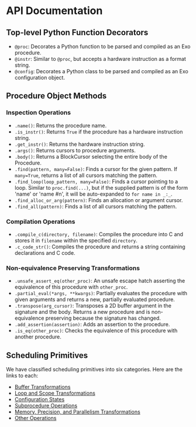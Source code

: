 # API Documentation

## Top-level Python Function Decorators

- `@proc`: Decorates a Python function to be parsed and compiled as an Exo procedure.
- `@instr`: Similar to `@proc`, but accepts a hardware instruction as a format string.
- `@config`: Decorates a Python class to be parsed and compiled as an Exo configuration object.

## Procedure Object Methods

### Inspection Operations

- `.name()`: Returns the procedure name.
- `.is_instr()`: Returns `True` if the procedure has a hardware instruction string.
- `.get_instr()`: Returns the hardware instruction string.
- `.args()`: Returns cursors to procedure arguments.
- `.body()`: Returns a BlockCursor selecting the entire body of the Procedure.
- `.find(pattern, many=False)`: Finds a cursor for the given pattern. If `many=True`, returns a list of all cursors matching the pattern.
- `.find_loop(loop_pattern, many=False)`: Finds a cursor pointing to a loop. Similar to `proc.find(...)`, but if the supplied pattern is of the form 'name' or 'name #n', it will be auto-expanded to `for name in _:_`.
- `.find_alloc_or_arg(pattern)`: Finds an allocation or argument cursor.
- `.find_all(pattern)`: Finds a list of all cursors matching the pattern.

### Compilation Operations

- `.compile_c(directory, filename)`: Compiles the procedure into C and stores it in `filename` within the specified `directory`.
- `.c_code_str()`: Compiles the procedure and returns a string containing declarations and C code.

### Non-equivalence Preserving Transformations

- `.unsafe_assert_eq(other_proc)`: An unsafe escape hatch asserting the equivalence of this procedure with `other_proc`.
- `.partial_eval(*args, **kwargs)`: Partially evaluates the procedure with given arguments and returns a new, partially evaluated procedure.
- `.transpose(arg_cursor)`: Transposes a 2D buffer argument in the signature and the body. Returns a new procedure and is non-equivalence preserving because the signature has changed.
- `.add_assertion(assertion)`: Adds an assertion to the procedure.
- `.is_eq(other_proc)`: Checks the equivalence of this procedure with another procedure.

## Scheduling Primitives

We have classified scheduling primitives into six categories. Here are the links to each:

- [Buffer Transformations](buffer_ops.md)
- [Loop and Scope Transformations](loop_ops.md)
- [Configuration States](config_ops.md)
- [Subprocedure Operations](subproc_ops.md)
- [Memory, Precision, and Parallelism Transformations](backend_ops.md)
- [Other Operations](other_ops.md)

